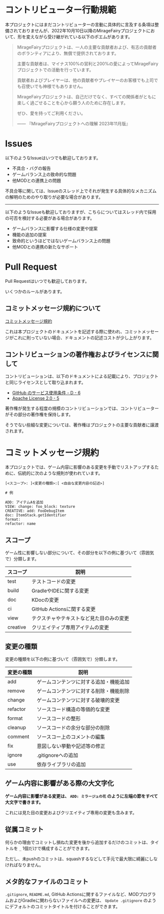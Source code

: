 # コントリビューター行動規範

本プロジェクトにはまだコントリビューターの言動に具体的に言及する条項は整備されておりませんが、2022年10月10日以降のMirageFairyプロジェクトにおいて、形を変えながら受け継がれている以下のポエムがあります。

> MirageFairyプロジェクトは、一人の主要な貢献者および、有志の貢献者のボランティアにより、無償で提供されております。
>
> 主要な貢献者は、マイナス100%の営利と200%の愛によってMirageFairyプロジェクトでの活動を行っています。
>
> 貢献者およびプレイヤーは、他の貢献者やプレイヤーのお客様でも上司でも召使いでも神様でもありません。
>
> MirageFairyプロジェクトは、自己だけでなく、すべての関係者がともに楽しく過ごせることを心から願う人のために存在します。
>
> ぜひ、愛を持ってご利用ください。
>
> —— 『MirageFairyプロジェクトへの理解 2023年11月版』

# Issues

以下のようなIssueはいつでも歓迎しております。

- 不具合・バグの報告
- ゲームバランス上の致命的な問題
- 他MODとの連携上の問題

不具合等に関しては、Issueのスレッド上でそれが発生する具体的なメカニズムの解明のためのやり取りが必要な場合があります。

---

以下のようなIssueも歓迎しておりますが、こちらについてはスレッド内で採用の可否を検討する必要がある場合があります。

- ゲームバランスに影響する仕様の変更や提案
- 機能の追加の提案
- 致命的というほどではないゲームバランス上の問題
- 他MODとの連携の新たなサポート

# Pull Request

Pull Requestはいつでも歓迎しております。

いくつかのルールがあります。

## コミットメッセージ規約について

[コミットメッセージ規約](#コミットメッセージ規約)

これは本プロジェクトのドキュメントを記述する際に使われ、コミットメッセージがこれに則っていない場合、ドキュメントの記述コストが少し上がります。

## コントリビューションの著作権およびライセンスに関して

コントリビューションは、以下のドキュメントによる記載により、プロジェクトと同じライセンスとして取り込まれます。

- [GitHub のサービス使用条件 - D - 6](https://docs.github.com/ja/site-policy/github-terms/github-terms-of-service#6-contributions-under-repository-license)
- [Apache License 2.0 - 5](https://github.com/MirageFairy/MirageFairy2024/blob/main/LICENSE#L130)

著作権が発生する程度の規模のコントリビューションでは、コントリビューターがその部分の著作権を保持します。

そうでない些細な変更については、著作権はプロジェクトの主要な貢献者に譲渡されます。

# コミットメッセージ規約

本プロジェクトでは、ゲーム内容に影響のある変更を手動でリストアップするために、伝統的に次のような規則が使われています。

```
[<スコープ>: ]<変更の種類>:[ <自由な変更内容の記述>]

# 例

ADD: アイテムAを追加
VIEW: change: foo_block: texture
CREATIVE: add: FooDebugItem
doc: ItemStack.getIdentifier
format:
refactor: name
```

## スコープ

ゲーム性に影響しない部分について、その部分を以下の例に基づいて（雰囲気で）分類します。

| スコープ     | 説明                   |
|----------|----------------------|
| test     | テストコードの変更            |
| build    | GradleやIDEに関する変更     |
| doc      | KDocの変更              |
| ci       | GitHub Actionsに関する変更 |
| view     | テクスチャやテキストなど見た目のみの変更 |
| creative | クリエイティブ専用アイテムの変更     |

## 変更の種類

変更の種類を以下の例に基づいて（雰囲気で）分類します。

| 変更の種類    | 説明                  |
|----------|---------------------|
| add      | ゲームコンテンツに対する追加・機能追加 |
| remove   | ゲームコンテンツに対する削除・機能削除 |
| change   | ゲームコンテンツに対する破壊的変更   |
| refactor | ソースコード構造の等価的な変更     |
| format   | ソースコードの整形           |
| cleanup  | ソースコードの余分な部分の削除     |
| comment  | ソースコー上のコメントの編集      |
| fix      | 意図しない挙動や記述等の修正      |
| ignore   | .gitignoreへの追加      |
| use      | 依存ライブラリの追加          |

## ゲーム内容に影響がある際の大文字化

**ゲーム内容に影響がある変更は、 `ADD: ミラージュの花` のように左端の節をすべて大文字で書きます。**

これには見た目の変更およびクリエイティブ専用の変更も含みます。

## 従属コミット

何らかの理由でコミットし損ねた変更を後から追加するだけのコミットは、タイトルを `_` 1個だけで構成することができます。

ただし、未pushのコミットは、squashするなどして手元で最大限に綺麗にしなければなりません。

## メタ的なファイルのコミット

`.gitignore`, `README.md`, GitHub Actionsに関するファイルなど、MODプログラムおよびGradleに関わらないファイルへの変更は、 `Update .gitignore` のようにデフォルトのコミットタイトルを付けることができます。
